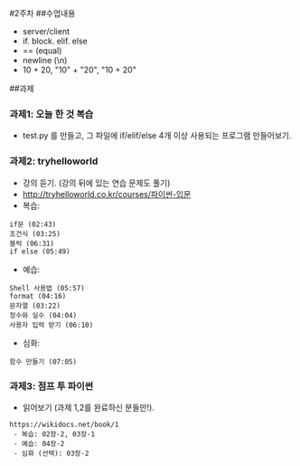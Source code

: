 #2주차
##수업내용
 - server/client
 - if. block. elif. else
 - == (equal)
 - newline (\n)
 - 10 + 20, "10" + "20", "10 + 20"

##과제
### 과제1: 오늘 한 것 복습
 - test.py 를 만들고, 그 파일에 if/elif/else 4개 이상 사용되는 프로그램 만들어보기.


### 과제2: tryhelloworld
 - 강의 듣기. (강의 뒤에 있는 연습 문제도 풀기)
  - http://tryhelloworld.co.kr/courses/파이썬-입문
 - 복습:
```
if문 (02:43)
조건식 (03:25)
블럭 (06:31)
if else (05:49)
```
  - 예습:
```
Shell 사용법 (05:57)
format (04:16)
문자열 (03:22)
정수와 실수 (04:04)
사용자 입력 받기 (06:10)
```
  - 심화:
``` 
함수 만들기 (07:05)
```

### 과제3: 점프 투 파이썬
 - 읽어보기 (과제 1,2를 완료하신 분들만!).
``` 
https://wikidocs.net/book/1
 - 복습: 02장-2, 03장-1
 - 예습: 04장-2
 - 심화 (선택): 03장-2
```
